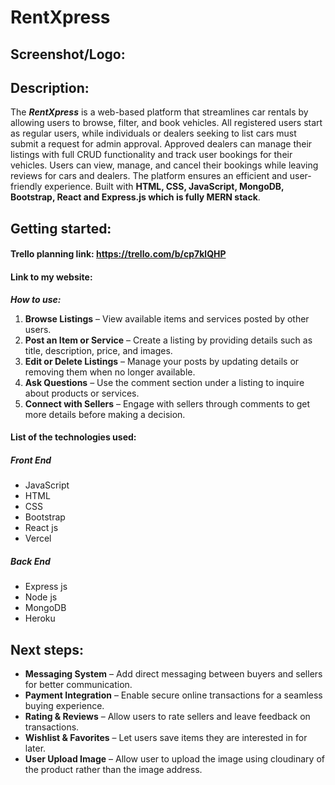# RentXpress

## Screenshot/Logo: 



## Description: 
The ***RentXpress*** is a web-based platform that streamlines car rentals by allowing users to browse, filter, and book vehicles. All registered users start as regular users, while individuals or dealers seeking to list cars must submit a request for admin approval. Approved dealers can manage their listings with full CRUD functionality and track user bookings for their vehicles. Users can view, manage, and cancel their bookings while leaving reviews for cars and dealers. The platform ensures an efficient and user-friendly experience. Built with **HTML, CSS, JavaScript, MongoDB, Bootstrap, React and Express.js which is fully MERN stack**.

## Getting started: 

#### Trello planning link: https://trello.com/b/cp7klQHP
#### Link to my website: 

***How to use:***

1. **Browse Listings** – View available items and services posted by other users.  
2. **Post an Item or Service** – Create a listing by providing details such as title, description, price, and images.  
3. **Edit or Delete Listings** – Manage your posts by updating details or removing them when no longer available.  
4. **Ask Questions** – Use the comment section under a listing to inquire about products or services.  
5. **Connect with Sellers** – Engage with sellers through comments to get more details before making a decision.  
            
#### List of the technologies used:

##### Front End
* JavaScript
* HTML
* CSS
* Bootstrap
* React js
* Vercel

##### Back End
* Express js
* Node js
* MongoDB
* Heroku


## Next steps: 
- **Messaging System** – Add direct messaging between buyers and sellers for better communication.  
- **Payment Integration** – Enable secure online transactions for a seamless buying experience.  
- **Rating & Reviews** – Allow users to rate sellers and leave feedback on transactions.  
- **Wishlist & Favorites** – Let users save items they are interested in for later.  
- **User Upload Image** – Allow user to upload the image using cloudinary of the product rather than the image address.  
